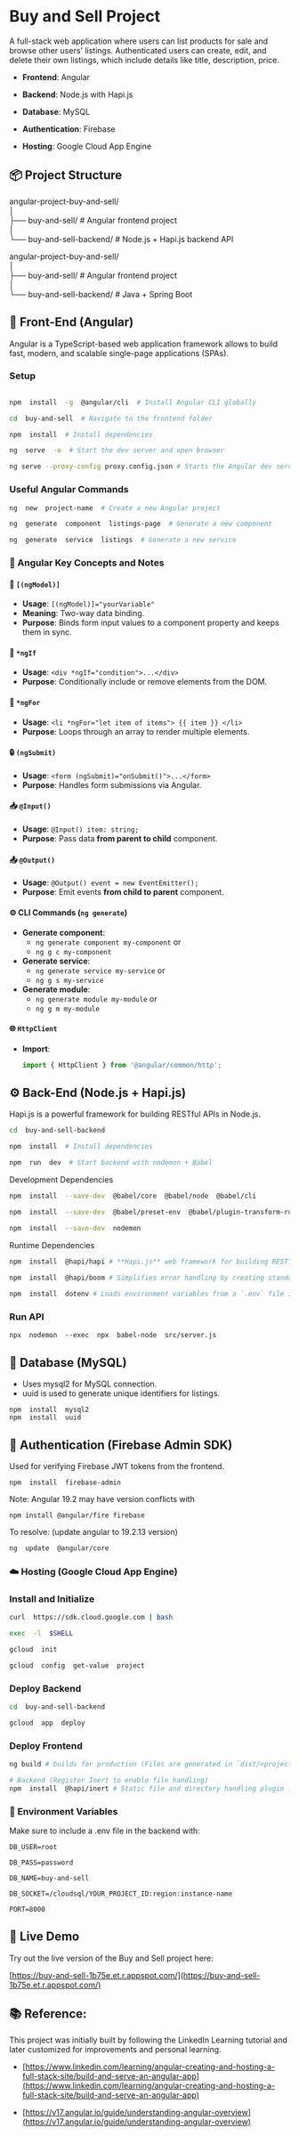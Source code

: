 
# Buy and Sell Project

  

A full-stack web application where users can list products for sale and browse other users' listings. Authenticated users can create, edit, and delete their own listings, which include details like title, description, price.

-  **Frontend**: Angular

-  **Backend**: Node.js with Hapi.js

-  **Database**: MySQL

-  **Authentication**: Firebase

-  **Hosting**: Google Cloud App Engine


## 📦 Project Structure

angular-project-buy-and-sell/  
│  
├── buy-and-sell/ # Angular frontend project  
│  
└── buy-and-sell-backend/ # Node.js + Hapi.js backend API  

angular-project-buy-and-sell/  
│  
├── buy-and-sell/ # Angular frontend project  
│  
└── buy-and-sell-backend/ # Java + Spring Boot 

## 🔧 Front-End (Angular)

  

Angular is a TypeScript-based web application framework allows to build fast, modern, and scalable single-page applications (SPAs).

  

### Setup

  

```bash

npm  install  -g  @angular/cli  # Install Angular CLI globally

cd  buy-and-sell  # Navigate to the frontend folder

npm  install  # Install dependencies

ng  serve  -o  # Start the dev server and open browser

ng serve --proxy-config proxy.config.json # Starts the Angular dev server with a proxy.
```
### Useful  Angular  Commands
```bash
ng  new  project-name  # Create a new Angular project

ng  generate  component  listings-page  # Generate a new component

ng  generate  service  listings  # Generate a new service
```


### 🧠 Angular Key Concepts and Notes

#### 🔁 `[(ngModel)]`
- **Usage**: `[(ngModel)]="yourVariable"`
- **Meaning**: Two-way data binding.
- **Purpose**: Binds form input values to a component property and keeps them in sync.

#### 🧩 `*ngIf`
- **Usage**: `<div *ngIf="condition">...</div>`
- **Purpose**: Conditionally include or remove elements from the DOM.

#### 🔁 `*ngFor`
- **Usage**: `<li *ngFor="let item of items"> {{ item }} </li>`
- **Purpose**: Loops through an array to render multiple elements.

#### 🔒 `(ngSubmit)`
- **Usage**: `<form (ngSubmit)="onSubmit()">...</form>`
- **Purpose**: Handles form submissions via Angular.

#### 📥 `@Input()`
- **Usage**: `@Input() item: string;`
- **Purpose**: Pass data **from parent to child** component.

#### 📤 `@Output()`
- **Usage**: `@Output() event = new EventEmitter();`
- **Purpose**: Emit events **from child to parent** component.

#### ⚙️ CLI Commands (`ng generate`)
- **Generate component**: 
	- `ng generate component my-component` or 
	- `ng g c my-component`
- **Generate service**: 
	- `ng generate service my-service` or 
	- `ng g s my-service`
- **Generate module**: 
	- `ng generate module my-module` or 
	- `ng g m my-module`

#### 🌐 `HttpClient`
- **Import**: 
  ```ts
  import { HttpClient } from '@angular/common/http';
  ```
## ⚙️  Back-End (Node.js +  Hapi.js)

Hapi.js  is  a  powerful  framework  for  building  RESTful  APIs  in  Node.js.

```bash
cd  buy-and-sell-backend

npm  install  # Install dependencies

npm  run  dev  # Start backend with nodemon + Babel
```
Development  Dependencies

```bash
npm  install  --save-dev  @babel/core  @babel/node  @babel/cli

npm  install  --save-dev  @babel/preset-env  @babel/plugin-transform-runtime

npm  install  --save-dev  nodemon
```
Runtime  Dependencies
```bash
npm  install  @hapi/hapi # **Hapi.js** web framework for building RESTful APIs.
   
npm  install  @hapi/boom # Simplifies error handling by creating standardized HTTP error responses.

npm  install  dotenv # Loads environment variables from a `.env` file into `process.env` for secure configuration management.
```
### Run  API
```
npx  nodemon  --exec  npx  babel-node  src/server.js
```
## 💾  Database (MySQL)

- Uses  mysql2  for  MySQL  connection.
- uuid  is  used  to  generate  unique  identifiers  for  listings.

```
npm  install  mysql2  
npm  install  uuid
```


## 🔐  Authentication (Firebase Admin  SDK)

Used  for  verifying  Firebase  JWT  tokens  from  the  frontend.

```
npm  install  firebase-admin
```
Note:  Angular  19.2  may  have  version  conflicts  with  
```
npm install @angular/fire firebase
```
To  resolve: (update angular to 19.2.13 version)
```bash
ng  update  @angular/core 
```
### ☁️  Hosting (Google Cloud  App  Engine)

### Install  and  Initialize
```bash
curl  https://sdk.cloud.google.com | bash

exec  -l  $SHELL

gcloud  init

gcloud  config  get-value  project
```
### Deploy  Backend
```bash
cd  buy-and-sell-backend

gcloud  app  deploy
```
### Deploy  Frontend
```bash
ng build # builds for production (Files are generated in `dist/<project-name>/`)

# Backend (Register Inert to enable file handling)
npm  install  @hapi/inert # Static file and directory handling plugin (e.g., serving images or frontend assets).
```

### 📁  Environment  Variables

Make  sure  to  include  a  .env  file  in  the  backend  with:

```
DB_USER=root

DB_PASS=password

DB_NAME=buy-and-sell

DB_SOCKET=/cloudsql/YOUR_PROJECT_ID:region:instance-name

PORT=8000
```
## 🚀 Live Demo

Try out the live version of the Buy and Sell project here:

[https://buy-and-sell-1b75e.et.r.appspot.com/](https://buy-and-sell-1b75e.et.r.appspot.com/)

## 📚 Reference:

This project was initially built by following the LinkedIn Learning tutorial and later customized for improvements and personal learning.

- [https://www.linkedin.com/learning/angular-creating-and-hosting-a-full-stack-site/build-and-serve-an-angular-app](https://www.linkedin.com/learning/angular-creating-and-hosting-a-full-stack-site/build-and-serve-an-angular-app)

- [https://v17.angular.io/guide/understanding-angular-overview](https://v17.angular.io/guide/understanding-angular-overview)